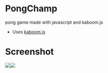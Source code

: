 # PongChamp
pong  game made with javascript and kaboom.js

* Uses [kaboom.js](https://kaboomjs.com/)

# Screenshot
<div style="display:flex">
  <img src="https://github.com/pepega90/space-shooter-game/blob/main/ss/Screenshot_7.jpg" />
  <img src="https://github.com/pepega90/space-shooter-game/blob/main/ss/Screenshot_8.jpg" />
</div>
